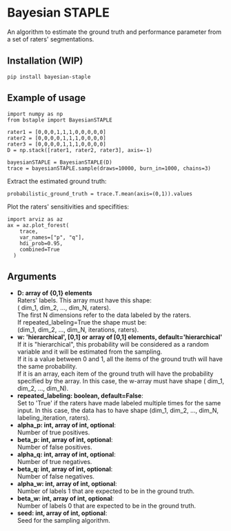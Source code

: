 # Bayesian STAPLE
An algorithm to estimate the ground truth and performance parameter from a set of raters' segmentations.

## Installation (WIP)

```
pip install bayesian-staple
```

## Example of usage

```
import numpy as np 
from bstaple import BayesianSTAPLE

rater1 = [0,0,0,1,1,1,0,0,0,0,0]
rater2 = [0,0,0,0,1,1,1,0,0,0,0]
rater3 = [0,0,0,0,1,1,1,0,0,0,0]
D = np.stack([rater1, rater2, rater3], axis=-1)

bayesianSTAPLE = BayesianSTAPLE(D)
trace = bayesianSTAPLE.sample(draws=10000, burn_in=1000, chains=3)
```
Extract the estimated ground truth:
```
probabilistic_ground_truth = trace.T.mean(axis=(0,1)).values
```
Plot the raters' sensitivities and specifities:
```
import arviz as az
ax = az.plot_forest(
    trace,
    var_names=["p", "q"],
    hdi_prob=0.95,
    combined=True
  ) 
```

## Arguments
- __D: array of {0,1} elements__   
    Raters' labels. This array must have this shape:  
    ( dim_1, dim_2, ..., dim_N, raters).  
    The first N dimensions refer to the data labeled by the raters.    
    If repeated_labeling=True the shape must be:  
    (dim_1, dim_2, ..., dim_N, iterations, raters).  
- __w: 'hierarchical', [0,1] or array of [0,1] elements, default='hierarchical'__    
    If it is "hierarchical", this probability will be considered as a random variable and it will be estimated from the sampling.  
    If it is a value between 0 and 1, all the items of the ground truth will have the same probability.  
    If it is an array, each item of the ground truth will have the probability specified by the array. In this case, the w-array must have shape ( dim_1, dim_2, ..., dim_N).  
- __repeated_labeling: boolean, default=False__:  
    Set to 'True' if the raters have made labeled multiple times for the same input. In this case, the data has to have shape (dim_1, dim_2, ..., dim_N, labeling_iteration, raters). 
- __alpha_p: int, array of int, optional__:  
    Number of true positives.  
- __beta_p: int, array of int, optional__:  
    Number of false positives.  
- __alpha_q: int, array of int, optional__:  
    Number of true negatives.  
- __beta_q: int, array of int, optional__:  
    Number of false negatives.  
- __alpha_w: int, array of int, optional__:  
    Number of labels 1 that are expected to be in the ground truth.  
- __beta_w: int, array of int, optional__:  
    Number of labels 0 that are expected to be in the ground truth.  
- __seed: int, array of int, optional__:  
    Seed for the sampling algorithm.  



 

